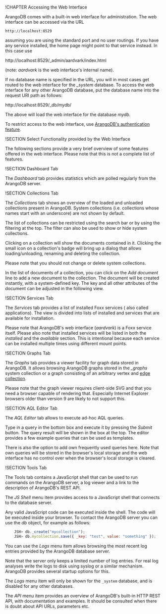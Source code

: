 !CHAPTER Accessing the Web Interface

ArangoDB comes with a built-in web interface for administration. The web 
interface can be accessed via the URL

    http://localhost:8529

assuming you are using the standard port and no user routings. If you
have any service installed, the home page might point to that
service instead. In this case use

  http://localhost:8529/_admin/aardvark/index.html

(note: _aardvark_ is the web interface's internal name).

If no database name is specified in the URL, you will in most cases get
routed to the web interface for the *_system* database. To access the web 
interface for any other ArangoDB database, put the database name into the
request URI path as follows:
  
  http://localhost:8529/_db/mydb/

The above will load the web interface for the database *mydb*.

To restrict access to the web interface, use 
[ArangoDB's authentication feature](../GeneralHttp/README.md#authentication).

!SECTION Select Functionality provided by the Web Interface

The following sections provide a very brief overview of some features offered
in the web interface. Please note that this is not a complete list of features.

!SECTION Dashboard Tab

The *Dashboard* tab provides statistics which are polled regularly from the
ArangoDB server.

!SECTION Collections Tab 

The *Collections* tab shows an overview of the loaded and unloaded
collections present in ArangoDB. System collections (i.e. collections
whose names start with an underscore) are not shown by default.

The list of collections can be restricted using the search bar or by
using the filtering at the top. The filter can also be used to show or
hide system collections.

Clicking on a collection will show the documents contained in it. 
Clicking the small icon on a collection's badge will bring up a dialog
that allows loading/unloading, renaming and deleting the collection.

Please note that you should not change or delete system collections.

In the list of documents of a collection, you can click on the *Add document*
line to add a new document to the collection. The document will be created
instantly, with a system-defined key. The key and all other attributes of the
document can be adjusted in the following view.

!SECTION Services Tab

The *Services* tab provides a list of installed Foxx services ( also called applications). The view
is divided into lists of installed and services that are available for
installation.

Please note that ArangoDB's web interface (_aardvark_) is a Foxx service 
itself. Please also note that installed services will be listed in both
the *installed* and the *available* section. This is intentional because each
service can be installed multiple times using different mount points.

!SECTION Graphs Tab 

The *Graphs* tab provides a viewer facility for graph data stored in ArangoDB. It
allows browsing ArangoDB graphs stored in the *_graphs* system collection or a
graph consisting of an arbitrary vertex and [edge collection](../Glossary/README.md#edge-collection). 

Please note that the graph viewer requires client-side SVG and that you need a
browser capable of rendering that. Especially Internet Explorer browsers older
than version 9 are likely to not support this. 

!SECTION AQL Editor Tab 

The *AQL Editor* tab allows to execute ad-hoc AQL queries.

Type in a query in the bottom box and execute it by pressing the *Submit* button.
The query result will be shown in the box at the top.
The editor provides a few example queries that can be used as templates.

There is also the option to add own frequently used queries here. Note that own 
queries will be stored in the browser's local storage and the web interface has
no control over when the browser's local storage is cleared.

!SECTION Tools Tab

The Tools tab contains a JavaScript shell that can be used to run commands on
the ArangoDB server, a log viewer and a link to the description of ArangoDB's 
REST API.

The *JS Shell* menu item provides access to a JavaScript shell that connects to the
database server.

Any valid JavaScript code can be executed inside the shell. The code will be
executed inside your browser. To contact the ArangoDB server you can use the
*db* object, for example as follows:

```js
    JSH> db._create("mycollection");
    JSH> db.mycollection.save({ _key: "test", value: "something" });
```

You can use the *Logs* menu item allows browsing the most recent log entries provided by the
ArangoDB database server.

Note that the server only keeps a limited number of log entries. For
real log analyses write the logs to disk using syslog or a similar
mechanism. ArangoDB provides several startup options for this.

The *Logs* menu item will only be shown for the `_system` database, and is disabled for
any other databases.

The *API* menu item provides an overview of ArangoDB's built-in HTTP REST API, with
documentation and examples. It should be consulted when there is doubt about API
URLs, parameters etc.

